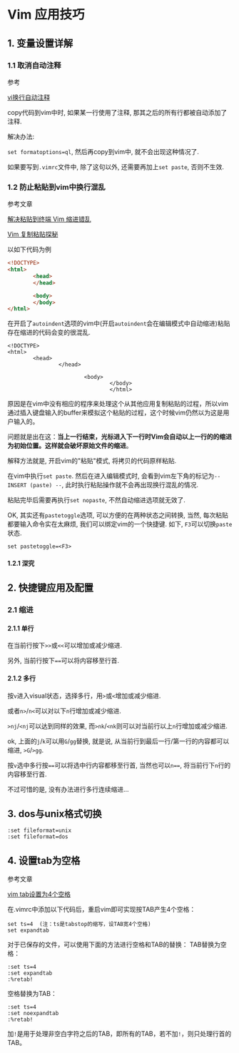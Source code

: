 # Vim 应用技巧

## 1. 变量设置详解

### 1.1 取消自动注释

参考

[vi换行自动注释](http://bbs.csdn.net/topics/320134361)

copy代码到vim中时, 如果某一行使用了注释, 那其之后的所有行都被自动添加了注释.

解决办法:

`set formatoptions=ql`, 然后再copy到vim中, 就不会出现这种情况了.

如果要写到`.vimrc`文件中, 除了这句以外, 还需要再加上`set paste`, 否则不生效.

### 1.2 防止粘贴到vim中换行混乱

参考文章

[解决粘贴到终端 Vim 缩进错乱](http://ruby-china.org/topics/13307)

[Vim 复制粘贴探秘](http://www.cnblogs.com/end/archive/2012/06/01/2531147.html)

以如下代码为例

```html
<!DOCTYPE>
<html>
        <head>
        </head>

        <body>
        </body>
</html>
```

在开启了`autoindent`选项的vim中(开启`autoindent`会在编辑模式中自动缩进)粘贴存在缩进的代码会变的很混乱.

```
<!DOCTYPE>
<html>
        <head>
                </head>

                        <body>
                                </body>
                                </html>
```

原因是在vim中没有相应的程序来处理这个从其他应用复制粘贴的过程，所以vim通过插入键盘输入的buffer来模拟这个粘贴的过程，这个时候vim仍然以为这是用户输入的。

问题就是出在这：**当上一行结束，光标进入下一行时Vim会自动以上一行的的缩进为初始位置。这样就会破坏原始文件的缩进**。

解释方法就是, 开启vim的"粘贴"模式, 将拷贝的代码原样粘贴.

在vim中执行`set paste`. 然后在进入编辑模式时, 会看到vim左下角的标记为`-- INSERT (paste) --`, 此时执行粘贴操作就不会再出现换行混乱的情况.

粘贴完毕后需要再执行`set nopaste`, 不然自动缩进选项就无效了.

OK, 其实还有`pastetoggle`选项, 可以方便的在两种状态之间转换, 当然, 每次粘贴都要输入命令实在太麻烦, 我们可以绑定vim的一个快捷键. 如下, `F3`可以切换`paste`状态.

```
set pastetoggle=<F3>
```

#### 1.2.1 深究



## 2. 快捷键应用及配置

### 2.1 缩进

#### 2.1.1 单行

在当前行按下`>>`或`<<`可以增加或减少缩进.

另外, 当前行按下`==`可以将内容移至行首.

#### 2.1.2 多行

按`v`进入visual状态，选择多行，用`>`或`<`增加或减少缩进.

或者`n>`/`n<`可以对以下`n`行增加或减少缩进. 

`>nj`/`<nj`可以达到同样的效果, 而`>nk`/`<nk`则可以对当前行以上`n`行增加或减少缩进.

ok, 上面的`j`/`k`可以用`G`/`gg`替换, 就是说, 从当前行到最后一行/第一行的内容都可以缩进, `>G`/`>gg`.

按`v`选中多行按`==`可以将选中行内容都移至行首, 当然也可以`n==`, 将当前行下`n`行的内容移至行首.

不过可惜的是, 没有办法进行多行连续缩进...

## 3. dos与unix格式切换

```
:set fileformat=unix
:set fileformat=dos
```

## 4. 设置tab为空格

参考文章

[vim tab设置为4个空格](http://blog.csdn.net/jiang1013nan/article/details/6298727)

在.vimrc中添加以下代码后，重启vim即可实现按TAB产生4个空格：

```
set ts=4  (注：ts是tabstop的缩写，设TAB宽4个空格)
set expandtab
```

对于已保存的文件，可以使用下面的方法进行空格和TAB的替换：
TAB替换为空格：
```
:set ts=4
:set expandtab
:%retab!
```

空格替换为TAB：

```
:set ts=4
:set noexpandtab
:%retab!
```

加`!`是用于处理非空白字符之后的TAB，即所有的TAB，若不加`!`，则只处理行首的TAB。